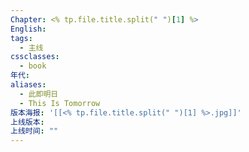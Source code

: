```yaml
---
Chapter: <% tp.file.title.split(" ")[1] %>
English: 
tags:
  - 主线
cssclasses:
  - book
年代: 
aliases:
  - 此即明日
  - This Is Tomorrow
版本海报: '[[<% tp.file.title.split(" ")[1] %>.jpg]]'
上线版本: 
上线时间: ""
---
```

